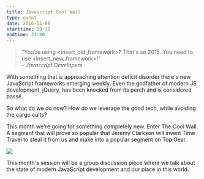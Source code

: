 ```yaml
---
title: Javascript Cool Wall
type: event
date: 2016-11-08
starttime: 18:30
endtime: 21:00
---
```


> "You're using <insert_old_framework>?  That's so 2015.  You need to use <insert_new_framework>!"<br />- _Javascript Developers_

With something that is approaching attention deficit disorder there's new
JavaScript frameworks emerging weekly.  Even the godfather of modern JS
development, jQuery, has been knocked from its perch and is considered passé.

So what do we do now?  How do we leverage the good tech, while avoiding the
cargo cults?

This month we're going for something completely new.  Enter The Cool Wall.  A
segment that will prove so popular that Jeremy Clarkson will invent Time Travel
to steal it from us and make into a popular segment on Top Gear.

<img src="/img/cool-wall.jpg" class="responsive-img" />

This month's session will be a group discussion piece where we talk about the
state of modern JavaScript development and our place in this world.
